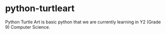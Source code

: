 # python-turtleart
Python Turtle Art is basic python that we are currently learning in Y2 (Grade 9) Computer Science.
